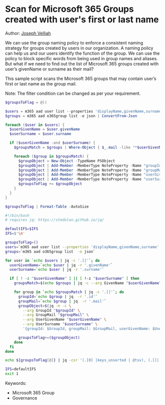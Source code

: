 # Scan for Microsoft 365 Groups created with user's first or last name

Author: [Joseph Velliah](https://sprider.blog/governance-scan-office-365-groups-created-with-user-first-or-last-name-using-office-365-cli-commands)

We can use the group naming policy to enforce a consistent naming strategy for groups created by users in our organization. A naming policy can help us and our users identify the function of the group. We can use the policy to block specific words from being used in group names and aliases. But what if we need to find out the list of Microsoft 365 groups created with user’s givenName or surname as their mail?

This sample script scans the Microsoft 365 groups that may contain user’s first or last name as the group mail.

Note: The filter condition can be changed as per your requirement.

```powershell tab="PowerShell"
$groupsToFlag = @()

$users = m365 aad user list --properties 'displayName,givenName,surname' -o json | ConvertFrom-Json
$groups = m365 aad o365group list -o json | ConvertFrom-Json

foreach ($user in $users) {
  $userGivenName = $user.givenName
  $userSurname = $user.surname

  if ($userGivenName -and $userSurname) {
    $groupsMatch = $groups | Where-Object { $_.mail -like "*$userGivenName*" -or $_.mail -like "*$userSurname*" }

    foreach ($group in $groupsMatch) {
      $groupObject = New-Object -TypeName PSObject
      $groupObject | Add-Member -MemberType NoteProperty -Name "groupId" -Value $group.id
      $groupObject | Add-Member -MemberType NoteProperty -Name "groupMail" -Value $group.mail
      $groupObject | Add-Member -MemberType NoteProperty -Name "userGivenName" -Value $userGivenName
      $groupObject | Add-Member -MemberType NoteProperty -Name "userSurname" -Value $userSurname
      $groupsToFlag += $groupObject
    }
  }
}

$groupsToFlag | Format-Table -AutoSize
```

```bash tab="Bash"
#!/bin/bash
# requires jq: https://stedolan.github.io/jq/

defaultIFS=$IFS
IFS=$'\n'

groupsToFlag=()
users=`m365 aad user list --properties 'displayName,givenName,surname' -o json`
groups=`m365 aad o365group list  -o json`

for user in `echo $users | jq -c '.[]'`; do
  userGivenName=`echo $user | jq -r '.givenName'`
  userSurname=`echo $user | jq -r '.surname'`

  if [ ! -z "$userGivenName" ] || [ !-z "$userSurname" ] then
    groupsMatch=$(echo $groups | jq -c --arg GivenName "$userGivenName" --arg Surname "$userSurname" 'map(select((.mail|ascii_downcase|contains($GivenName|ascii_downcase)) or (.mail|ascii_downcase|contains($Surname|ascii_downcase))))')

    for group in `echo $groupsMatch | jq -c '.[]'`; do 
      groupId=`echo $group | jq  -r '.id'`
      groupMail=`echo $group | jq  -r '.mail'`
      groupObject=$(jq -n -c \
        --arg GroupId "$groupId" \
        --arg GroupMail "$groupMail" \
        --arg UserGivenName "$userGivenName" \
        --arg UserSurname "$userSurname" \
        '{groupId: $GroupId, groupMail: $GroupMail, userGivenName: $UserGivenName, userSurname: $UserSurname}')

      groupsToFlag+=($groupObject)
    done
  fi
done

echo ${groupsToFlag[@]} | jq -csr '(.[0] |keys_unsorted | @tsv), (.[]|.|map(.) |@tsv)' | column -s$'\t' -t

IFS=defaultIFS
exit 1
```

Keywords:

- Microsoft 365 Group
- Governance
